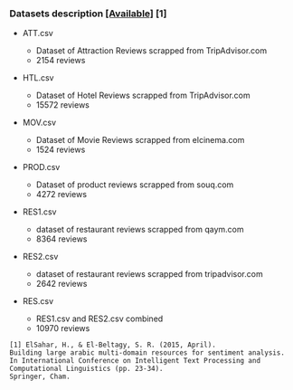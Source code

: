 ### Datasets description [[Available]](https://github.com/hadyelsahar/large-arabic-sentiment-analysis-resouces/tree/master/datasets) [1]

- ATT.csv
  - Dataset of Attraction Reviews scrapped from TripAdvisor.com 
  - 2154 reviews

- HTL.csv
  - Dataset of Hotel Reviews scrapped from TripAdvisor.com 
  - 15572 reviews

- MOV.csv
  - Dataset of Movie Reviews scrapped from elcinema.com
  - 1524 reviews

- PROD.csv
  - Dataset of product reviews scrapped from souq.com
  - 4272 reviews


- RES1.csv
  - dataset of restaurant reviews scrapped from qaym.com
  - 8364 reviews

- RES2.csv
  - dataset of restaurant reviews scrapped from tripadvisor.com
  - 2642 reviews  
  
- RES.csv
  - RES1.csv and RES2.csv combined
  - 10970 reviews

```
[1] ElSahar, H., & El-Beltagy, S. R. (2015, April).
Building large arabic multi-domain resources for sentiment analysis.
In International Conference on Intelligent Text Processing and Computational Linguistics (pp. 23-34).
Springer, Cham.‏
```



